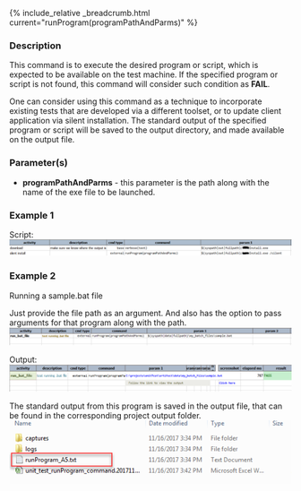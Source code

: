 {% include_relative _breadcrumb.html current="runProgram(programPathAndParms)" %}


### Description
This command is to execute the desired program or script, which is expected to be available on the test machine. If the
specified program or script is not found, this command will consider such condition as **FAIL**.

One can consider using this command as a technique to incorporate existing tests that are developed via a different
toolset, or to update client application via silent installation.  The standard output of the specified program or
script will be saved to the output directory, and made available on the output file.


### Parameter(s)
- **programPathAndParms** \- this parameter is the path along with the name of the exe file to be launched.


### Example 1
Script:<br/>
![script](image/runProgram_01.png)


### Example 2
Running a sample.bat file

Just provide the file path as an argument. And also has the option to pass arguments for that program along with the 
path.
![script](image/runProgram_02.png)

Output:
![output](image/runProgram_03.png)

The standard output from this program is saved in the output file, that can be found in the corresponding project 
output folder.
![output2](image/runProgram_04.png)
